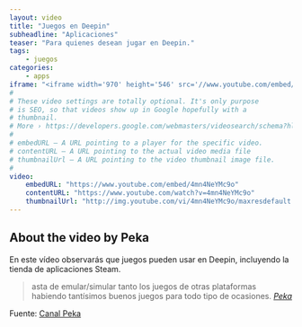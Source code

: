```yaml
---
layout: video
title: "Juegos en Deepin"
subheadline: "Aplicaciones"
teaser: "Para quienes desean jugar en Deepin."
tags:
    - juegos
categories:
    - apps
iframe: "<iframe width='970' height='546' src='//www.youtube.com/embed/4mn4NeYMc9o' frameborder='0' allowfullscreen></iframe>"
#
# These video settings are totally optional. It's only purpose
# is SEO, so that videos show up in Google hopefully with a 
# thumbnail.
# More › https://developers.google.com/webmasters/videosearch/schema?hl=en&rd=1
#
# embedURL – A URL pointing to a player for the specific video.
# contentURL – A URL pointing to the actual video media file
# thumbnailUrl – A URL pointing to the video thumbnail image file.
#
video:
    embedURL: "https://www.youtube.com/embed/4mn4NeYMc9o"
    contentURL: "https://www.youtube.com/watch?v=4mn4NeYMc9o"
    thumbnailUrl: "http://img.youtube.com/vi/4mn4NeYMc9o/maxresdefault.jpg"
---
```

<!--more-->

## About the video by Peka

En este vídeo observarás que juegos pueden usar en Deepin, incluyendo la tienda de aplicaciones Steam.

> asta de emular/simular tanto los juegos de otras plataformas habiendo tantísimos buenos juegos para todo tipo de ocasiones. <cite>[Peka](https://www.youtube.com/channel/UCuLftNXu4ElrhYsqQRjHTlg)</cite>



Fuente: [Canal Peka](https://www.youtube.com/watch?v=4mn4NeYMc9o)
